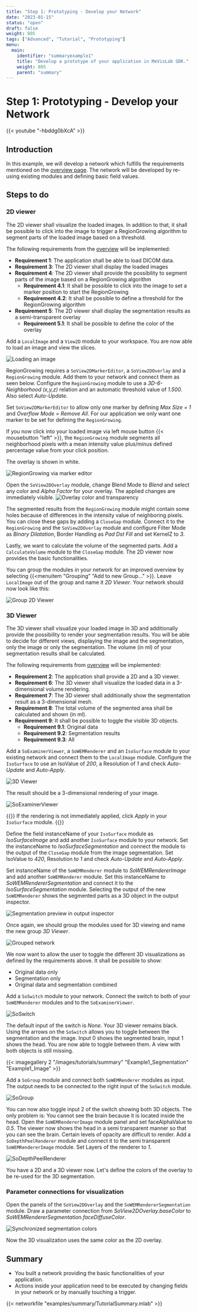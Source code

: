 ```yaml
---
title: "Step 1: Prototyping - Develop your Network"
date: "2023-01-15"
status: "open"
draft: false
weight: 805
tags: ["Advanced", "Tutorial", "Prototyping"]
menu: 
  main:
    identifier: "summaryexample1"
    title: "Develop a prototype of your application in MeVisLab SDK."
    weight: 805
    parent: "summary"
---
```

# Step 1: Prototyping - Develop your Network

{{< youtube "-hbddg0bXcA" >}}

## Introduction
In this example, we will develop a network which fulfills the requirements mentioned on the [overview page](/tutorials/summary#DevelopNetwork). The network will be developed by re-using existing modules and defining basic field values.

## Steps to do
### 2D viewer
The 2D viewer shall visualize the loaded images. In addition to that, it shall be possible to click into the image to trigger a RegionGrowing algorithm to segment parts of the loaded image based on a threshold.

The following requirements from the [overview](/tutorials/summary#DevelopNetwork) will be implemented:
* **Requirement 1**: The application shall be able to load DICOM data.
* **Requirement 3**: The 2D viewer shall display the loaded images
* **Requirement 4**: The 2D viewer shall provide the possibility to segment parts of the image based on a RegionGrowing algorithm
  * **Requirement 4.1**: It shall be possible to click into the image to set a marker position to start the RegionGrowing
  * **Requirement 4.2**: It shall be possible to define a threshold for the RegionGrowing algorithm
* **Requirement 5**: The 2D viewer shall display the segmentation results as a semi-transparent overlay
  * **Requirement 5.1**: It shall be possible to define the color of the overlay

Add a `LocalImage` and a `View2D` module to your workspace. You are now able to load an image and view the slices. 

![Loading an image](/images/tutorials/summary/Example1_1.png "Loading an image")

RegionGrowing requires a `SoView2DMarkerEditor`, a `SoView2DOverlay` and a `RegionGrowing` module. Add them to your network and connect them as seen below. Configure the `RegionGrowing` module to use a *3D-6-Neighborhood (x,y,z)* relation and an automatic threshold value of *1.500*. Also select *Auto-Update*.

Set `SoView2DMarkerEditor` to allow only one marker by defining *Max Size = 1* and *Overflow Mode = Remove All*. For our application we only want one marker to be set for defining the `RegionGrowing`.

If you now click into your loaded image via left mouse button {{< mousebutton "left" >}}, the `RegionGrowing` module segments all neighborhood pixels with a mean intensity value plus/minus defined percentage value from your click position.

The overlay is shown in white.

![RegionGrowing via marker editor](/images/tutorials/summary/Example1_2.png "RegionGrowing via marker editor")

Open the `SoView2DOverlay` module, change Blend Mode to *Blend* and select any color and *Alpha Factor* for your overlay. The applied changes are immediately visible. 
![Overlay color and transparency](/images/tutorials/summary/Example1_3.png "Overlay color and transparency")

The segmented results from the `RegionGrowing` module might contain some holes because of differences in the intensity value of neighboring pixels. You can close these gaps by adding a `CloseGap` module. Connect it to the `RegionGrowing` and the `SoView2DOverlay` module and configure Filter Mode as *Binary Dilatation*, Border Handling as *Pad Dst Fill* and set KernelZ to *3*.

Lastly, we want to calculate the volume of the segmented parts. Add a `CalculateVolume` module to the `CloseGap` module. The 2D viewer now provides the basic functionalities. 

You can group the modules in your network for an improved overview by selecting {{<menuitem "Grouping" "Add to new Group..." >}}. Leave `LocalImage` out of the group and name it *2D Viewer*. Your network should now look like this:

![Group 2D Viewer](/images/tutorials/summary/Example1_4.png "Group 2D Viewer")

### 3D Viewer
The 3D viewer shall visualize your loaded image in 3D and additionally provide the possibility to render your segmentation results. You will be able to decide for different views, displaying the image and the segmentation, only the image or only the segmentation. The volume (in ml) of your segmentation results shall be calculated.

The following requirements from [overview](/tutorials/summary#DevelopNetwork) will be implemented:
* **Requirement 2**: The application shall provide a 2D and a 3D viewer.
* **Requirement 6**: The 3D viewer shall visualize the loaded data in a 3-dimensional volume rendering.
* **Requirement 7**: The 3D viewer shall additionally show the segmentation result as a 3-dimensional mesh.
* **Requirement 8**: The total volume of the segmented area shall be calculated and shown (in ml).
* **Requirement 9**: It shall be possible to toggle the visible 3D objects.
  * **Requirement 9.1**: Original data
  * **Requirement 9.2**: Segmentation results
  * **Requirement 9.3**: All

Add a `SoExaminerViewer`, a `SoWEMRenderer` and an `IsoSurface` module to your existing network and connect them to the `LocalImage` module. Configure the `IsoSurface` to use an IsoValue of *200*, a Resolution of *1* and check *Auto-Update* and *Auto-Apply*.

![3D Viewer](/images/tutorials/summary/Example1_5.png "3D Viewer")

The result should be a 3-dimensional rendering of your image.

![SoExaminerViewer](/images/tutorials/summary/Example1_6.png "SoExaminerViewer")

{{<alert class="info" caption="Info">}}
If the rendering is not immediately applied, click *Apply* in your `IsoSurface` module.
{{</alert>}}

Define the field instanceName of your `IsoSurface` module as *IsoSurfaceImage* and add another `IsoSurface` module to your network. Set the instanceName to *IsoSurfaceSegmentation* and connect the module to the output of the `CloseGap` module from the image segmentation. Set IsoValue to *420*, Resolution to *1* and check *Auto-Update* and *Auto-Apply*.

Set instanceName of the `SoWEMRenderer` module to *SoWEMRendererImage* and add another `SoWEMRenderer` module. Set this instanceName to *SoWEMRendererSegmentation* and connect it to the *IsoSurfaceSegmentation* module. Selecting the output of the new `SoWEMRenderer` shows the segmented parts as a 3D object in the output inspector.

![Segmentation preview in output inspector](/images/tutorials/summary/Example1_7.png "Segmentation preview in output inspector")

Once again, we should group the modules used for 3D viewing and name the new group *3D Viewer*.

![Grouped network](/images/tutorials/summary/Example1_8.png "Grouped network")

We now want to allow the user to toggle the different 3D visualizations as defined by the requirements above. It shall be possible to show:
* Original data only
* Segmentation only
* Original data and segmentation combined

Add a `SoSwitch` module to your network. Connect the switch to both of your `SoWEMRenderer` modules and to the `SoExaminerViewer`. 

![SoSwitch](/images/tutorials/summary/Example1_9.png "SoSwitch")

The default input of the switch is *None*. Your 3D viewer remains black. Using the arrows on the `SoSwitch` allows you to toggle between the segmentation and the image. Input 0 shows the segmented brain, input 1 shows the head. You are now able to toggle between them. A view with both objects is still missing.

{{< imagegallery 2 "/images/tutorials/summary" "Example1_Segmentation" "Example1_Image" >}}

Add a `SoGroup` module and connect both `SoWEMRenderer` modules as input. The output needs to be connected to the right input of the `SoSwitch` module. 

![SoGroup](/images/tutorials/summary/Example1_10.png "SoGroup")

You can now also toggle input 2 of the switch showing both 3D objects. The only problem is: You cannot see the brain because it is located inside the head. Open the `SoWEMRendererImage` module panel and set faceAlphaValue to *0.5*. The viewer now shows the head in a semi transparent manner so that you can see the brain. Certain levels of opacity are difficult to render. Add a `SoDepthPeelRenderer` module and connect it to the semi transparent `SoWEMRendererImage` module. Set Layers of the renderer to *1*.

![SoDepthPeelRenderer](/images/tutorials/summary/Example1_Both.png "SoDepthPeelRenderer")

You have a 2D and a 3D viewer now. Let's define the colors of the overlay to be re-used for the 3D segmentation.

### Parameter connections for visualization
Open the panels of the `SoView2DOverlay` and the `SoWEMRendererSegmentation` module. Draw a parameter connection from *SoView2DOverlay.baseColor* to *SoWEMRendererSegmentation.faceDiffuseColor*.

![Synchronized segmentation colors](/images/tutorials/summary/Example1_11.png "Synchronized segmentation colors")

Now the 3D visualization uses the same color as the 2D overlay.

## Summary
* You built a network providing the basic functionalities of your application.
* Actions inside your application need to be executed by changing fields in your network or by manually touching a trigger.

{{< networkfile "examples/summary/TutorialSummary.mlab" >}}
